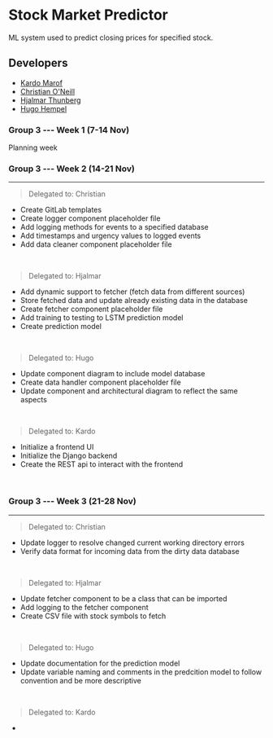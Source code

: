 # Stock Market Predictor

ML system used to predict closing prices for specified stock.



## Developers <a name="developers"></a>

- [Kardo Marof](https://git.chalmers.se/kardo)
- [Christian O'Neill](https://git.chalmers.se/oneillc)
- [Hjalmar Thunberg](https://git.chalmers.se/hjathu)
- [Hugo Hempel](https://git.chalmers.se/hugohe)

### Group 3 --- Week 1 (7-14 Nov)
Planning week

### Group 3 --- Week 2 (14-21 Nov)
<hr />

> Delegated to: Christian
- Create GitLab templates
- Create logger component placeholder file
- Add logging methods for events to a specified database
- Add timestamps and urgency values to logged events
- Add data cleaner component placeholder file

<br />

> Delegated to: Hjalmar
- Add dynamic support to fetcher (fetch data from different sources)
- Store fetched data and update already existing data in the database
- Create fetcher component placeholder file
- Add training to testing to LSTM prediction model
- Create prediction model 

<br />

> Delegated to: Hugo
- Update component diagram to include model database
- Create data handler component placeholder file
- Update component and architectural diagram to reflect the same aspects

<br />

> Delegated to: Kardo
- Initialize a frontend UI
- Initialize the Django backend
- Create the REST api to interact with the frontend

<br />

### Group 3 --- Week 3 (21-28 Nov)
<hr />

> Delegated to: Christian
- Update logger to resolve changed current working directory errors
- Verify data format for incoming data from the dirty data database

<br />

> Delegated to: Hjalmar
- Update fetcher component to be a class that can be imported
- Add logging to the fetcher component
- Create CSV file with stock symbols to fetch

<br />

> Delegated to: Hugo
- Update documentation for the prediction model
- Update variable naming and comments in the predcition model to follow convention and be more descriptive

<br />

> Delegated to: Kardo
- 

<br />
